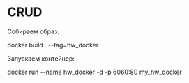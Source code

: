 # CRUD

Собираем образ: 

docker build . --tag=hw_docker

Запускаем контейнер:

docker run --name hw_docker -d -p 6060:80 my_hw_docker